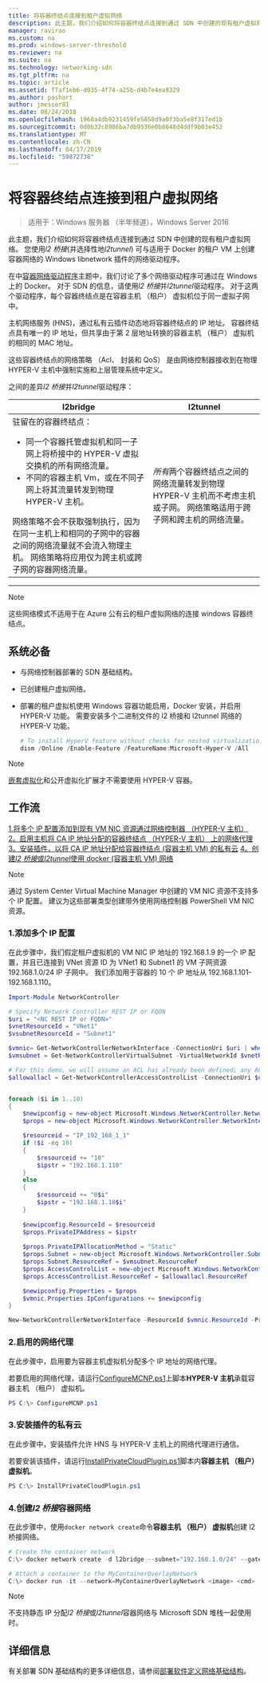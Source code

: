 ```yaml
---
title: 将容器终结点连接到租户虚拟网络
description: 此主题，我们介绍如何将容器终结点连接到通过 SDN 中创建的现有租户虚拟网络。 使用 l2 桥接 （而且还可以 l2tunnel） 可与适用于 Docker 的租户 VM 上创建容器网络的 Windows libnetwork 插件的网络驱动程序。
manager: ravirao
ms.custom: na
ms.prod: windows-server-threshold
ms.reviewer: na
ms.suite: na
ms.technology: networking-sdn
ms.tgt_pltfrm: na
ms.topic: article
ms.assetid: f7af1eb6-d035-4f74-a25b-d4b7e4ea9329
ms.author: pashort
author: jmesser81
ms.date: 08/24/2018
ms.openlocfilehash: 1968a4db9231459fe5858d9a0f3ba5e8f317ed1b
ms.sourcegitcommit: 0d0b32c8986ba7db9536e0b8648d4ddf9b03e452
ms.translationtype: MT
ms.contentlocale: zh-CN
ms.lasthandoff: 04/17/2019
ms.locfileid: "59872738"
---
```

# <a name="connect-container-endpoints-to-a-tenant-virtual-network"></a>将容器终结点连接到租户虚拟网络

>适用于：Windows 服务器 （半年频道），Windows Server 2016

此主题，我们介绍如何将容器终结点连接到通过 SDN 中创建的现有租户虚拟网络。 您使用*l2 桥接*(并选择性地*l2tunnel*) 可与适用于 Docker 的租户 VM 上创建容器网络的 Windows libnetwork 插件的网络驱动程序。

在中[容器网络驱动程序](https://docs.microsoft.com/virtualization/windowscontainers/container-networking/network-drivers-topologies)主题中，我们讨论了多个网络驱动程序可通过在 Windows 上的 Docker。 对于 SDN 的信息，请使用*l2 桥接*并*l2tunnel*驱动程序。 对于这两个驱动程序，每个容器终结点是在容器主机 （租户） 虚拟机位于同一虚拟子网中。 

主机网络服务 (HNS)，通过私有云插件动态地将容器终结点的 IP 地址。 容器终结点具有唯一的 IP 地址，但共享由于第 2 层地址转换的容器主机 （租户） 虚拟机的相同的 MAC 地址。 

这些容器终结点的网络策略 （Acl、 封装和 QoS） 是由网络控制器接收到在物理 HYPER-V 主机中强制实施和上层管理系统中定义。 

之间的差异*l2 桥接*并*l2tunnel*驱动程序：

| l2bridge | l2tunnel |
| --- | --- |
|驻留在的容器终结点： <ul><li>同一个容器托管虚拟机和同一子网上将桥接中的 HYPER-V 虚拟交换机的所有网络流量。 </li><li>不同的容器主机 Vm，或在不同子网上将其流量转发到物理 HYPER-V 主机。 </li></ul>网络策略不会不获取强制执行，因为在同一主机上和相同的子网中的容器之间的网络流量就不会流入物理主机。 网络策略将应用仅为跨主机或跨子网的容器网络流量。 | *所有*两个容器终结点之间的网络流量转发到物理 HYPER-V 主机而不考虑主机或子网。 网络策略适用于跨子网和跨主机的网络流量。 |
---

>[!NOTE]
>这些网络模式不适用于在 Azure 公有云的租户虚拟网络的连接 windows 容器终结点。


## <a name="prerequisites"></a>系统必备
-  与网络控制器部署的 SDN 基础结构。
-  已创建租户虚拟网络。
-  部署的租户虚拟机使用 Windows 容器功能启用，Docker 安装，并启用 HYPER-V 功能。 需要安装多个二进制文件的 l2 桥接和 l2tunnel 网络的 HYPER-V 功能。

   ```powershell
   # To install HyperV feature without checks for nested virtualization
   dism /Online /Enable-Feature /FeatureName:Microsoft-Hyper-V /All 
   ```

>[!Note]
>[嵌套虚拟化](https://msdn.microsoft.com/virtualization/hyperv_on_windows/user_guide/nesting)和公开虚拟化扩展才不需要使用 HYPER-V 容器。 


## <a name="workflow"></a>工作流

[1.将多个 IP 配置添加到现有 VM NIC 资源通过网络控制器 （HYPER-V 主机）](#1-add-multiple-ip-configurations)
[2。启用主机将 CA IP 地址分配的容器终结点 （HYPER-V 主机） 上的网络代理](#2-enable-the-network-proxy) 
 [3。安装插件，以将 CA IP 地址分配给容器终结点 (容器主机 VM) 的私有云](#3-install-the-private-cloud-plug-in) 
 [4。创建*l2 桥接*或*l2tunnel*使用 docker (容器主机 VM) 网络 ](#4-create-an-l2bridge-container-network)
 
>[!NOTE]
>通过 System Center Virtual Machine Manager 中创建的 VM NIC 资源不支持多个 IP 配置。 建议为这些部署类型创建带外使用网络控制器 PowerShell VM NIC 资源。

### <a name="1-add-multiple-ip-configurations"></a>1.添加多个 IP 配置
在此步骤中，我们假定租户虚拟机的 VM NIC IP 地址的 192.168.1.9 的一个 IP 配置，并且已连接到 VNet 资源 ID 为 VNet1 和 Subnet1 的 VM 子网资源 192.168.1.0/24 IP 子网中。 我们添加用于容器的 10 个 IP 地址从 192.168.1.101-192.168.1.110。

```powershell
Import-Module NetworkController

# Specify Network Controller REST IP or FQDN
$uri = "<NC REST IP or FQDN>"
$vnetResourceId = "VNet1"
$vsubnetResourceId = "Subnet1"

$vmnic= Get-NetworkControllerNetworkInterface -ConnectionUri $uri | where {$_.properties.IpConfigurations.Properties.PrivateIPAddress -eq "192.168.1.9" }
$vmsubnet = Get-NetworkControllerVirtualSubnet -VirtualNetworkId $vnetResourceId -ResourceId $vsubnetResourceId -ConnectionUri $uri

# For this demo, we will assume an ACL has already been defined; any ACL can be applied here
$allowallacl = Get-NetworkControllerAccessControlList -ConnectionUri $uri -ResourceId "AllowAll"


foreach ($i in 1..10)
{
    $newipconfig = new-object Microsoft.Windows.NetworkController.NetworkInterfaceIpConfiguration
    $props = new-object Microsoft.Windows.NetworkController.NetworkInterfaceIpConfigurationProperties

    $resourceid = "IP_192_168_1_1"
    if ($i -eq 10) 
    {
        $resourceid += "10"
        $ipstr = "192.168.1.110"
    }
    else
    {
        $resourceid += "0$i"
        $ipstr = "192.168.1.10$i"
    }
    
    $newipconfig.ResourceId = $resourceid
    $props.PrivateIPAddress = $ipstr    
    
    $props.PrivateIPAllocationMethod = "Static"
    $props.Subnet = new-object Microsoft.Windows.NetworkController.Subnet
    $props.Subnet.ResourceRef = $vmsubnet.ResourceRef
    $props.AccessControlList = new-object Microsoft.Windows.NetworkController.AccessControlList
    $props.AccessControlList.ResourceRef = $allowallacl.ResourceRef

    $newipconfig.Properties = $props
    $vmnic.Properties.IpConfigurations += $newipconfig
}

New-NetworkControllerNetworkInterface -ResourceId $vmnic.ResourceId -Properties $vmnic.Properties -ConnectionUri $uri
```

### <a name="2-enable-the-network-proxy"></a>2.启用的网络代理
在此步骤中，启用要为容器主机虚拟机分配多个 IP 地址的网络代理。 

若要启用的网络代理，请运行[ConfigureMCNP.ps1](https://github.com/Microsoft/SDN/blob/master/Containers/ConfigureMCNP.ps1)上脚本**HYPER-V 主机**承载容器主机 （租户） 虚拟机。

```powershell
PS C:\> ConfigureMCNP.ps1
```

### <a name="3-install-the-private-cloud-plug-in"></a>3.安装插件的私有云
在此步骤中，安装插件允许 HNS 与 HYPER-V 主机上的网络代理进行通信。

若要安装该插件，请运行[InstallPrivateCloudPlugin.ps1](https://github.com/Microsoft/SDN/blob/master/Containers/InstallPrivateCloudPlugin.ps1)脚本内**容器主机 （租户） 虚拟机**。


```powershell
PS C:\> InstallPrivateCloudPlugin.ps1
```

### <a name="4-create-an-l2bridge-container-network"></a>4.创建*l2 桥接*容器网络
在此步骤中，使用`docker network create`命令**容器主机 （租户） 虚拟机**创建 l2 桥接网络。 

```powershell
# Create the container network
C:\> docker network create -d l2bridge --subnet="192.168.1.0/24" --gateway="192.168.1.1" MyContainerOverlayNetwork

# Attach a container to the MyContainerOverlayNetwork 
C:\> docker run -it --network=MyContainerOverlayNetwork <image> <cmd>
```

>[!NOTE]
>不支持静态 IP 分配*l2 桥接*或*l2tunnel*容器网络与 Microsoft SDN 堆栈一起使用时。

## <a name="more-information"></a>详细信息
有关部署 SDN 基础结构的更多详细信息，请参阅[部署软件定义网络基础结构](https://docs.microsoft.com/windows-server/networking/sdn/deploy/deploy-a-software-defined-network-infrastructure)。


